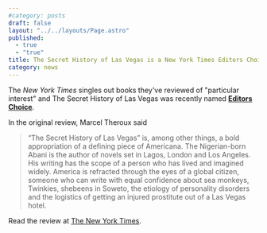 ```yaml
---
#category: posts
draft: false
layout: "../../layouts/Page.astro"
published: 
  - true
  - "true"
title: The Secret History of Las Vegas is a New York Times Editors Choice
category: news
---
```


The *New York Times* singles out books they've reviewed of "particular interest" and The Secret History of Las Vegas was recently named [**Editors Choice**](http://www.nytimes.com/2014/02/02/books/review/editors-choice.html).

In the original review, Marcel Theroux said
> “The Secret History of Las Vegas” is, among other things, a bold appropriation of a defining piece of Americana. The Nigerian-born Abani is the author of novels set in Lagos, London and Los Angeles. His writing has the scope of a person who has lived and imagined widely. America is refracted through the eyes of a global citizen, someone who can write with equal confidence about sea monkeys, Twinkies, shebeens in Soweto, the etiology of personality disorders and the logistics of getting an injured prostitute out of a Las Vegas hotel.

Read the review at [The New York Times](http://www.nytimes.com/2014/01/26/books/review/chris-abanis-secret-history-of-las-vegas.html).